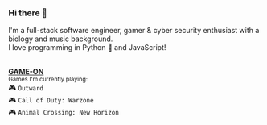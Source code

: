 ### Hi there 👋  
I'm a full-stack software engineer, gamer & cyber security enthusiast with a biology and music background.  
I love programming in Python 🐍 and JavaScript!
<br>
<br>

<ins><b>GAME-ON</b></ins>   
<sub>Games I'm currently playing:</sub>  
 🎮 `Outward`  
 🎮 `Call of Duty: Warzone`  
 🎮 `Animal Crossing: New Horizon`  

<!--
**xerilius/xerilius** is a ✨ _special_ ✨ repository because its `README.md` (this file) appears on your GitHub profile.

Here are some ideas to get you started:

- 🔭 I’m currently working on ...
- 🌱 I’m currently learning ...
- 👯 I’m looking to collaborate on ...
- 🤔 I’m looking for help with ...
- 💬 Ask me about ...
- 📫 How to reach me: ...
- 😄 Pronouns: ...
- ⚡ Fun fact: ...
-->
